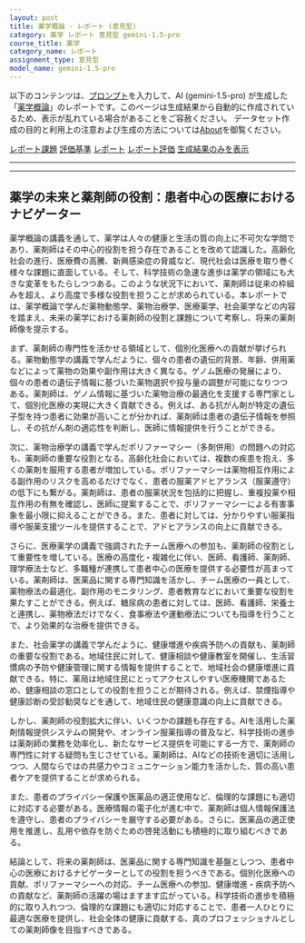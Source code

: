 ```yaml
---
layout: post
title: 薬学概論 - レポート (意見型)
category: 薬学 レポート 意見型 gemini-1.5-pro
course_title: 薬学
category_name: レポート
assignment_type: 意見型
model_name: gemini-1.5-pro
---
```


以下のコンテンツは、[プロンプト](http://127.0.0.1:8000/generated/薬学/gemini-1.5-pro/prompt_レポート-意見型.md)を入力して、AI (gemini-1.5-pro) が生成した「[薬学概論](/contents/薬学/)」のレポートです。このページは生成結果から自動的に作成されているため、表示が乱れている場合があることをご容赦ください。
データセット作成の目的と利用上の注意および生成の方法については[About](/About)を御覧ください。

[レポート課題](../レポート課題-意見型)
[評価基準](../評価基準-意見型)
[レポート](../レポート-意見型)
[レポート評価](../レポート評価-意見型)
[生成結果のみを表示](http://127.0.0.1:8000/generated/薬学/gemini-1.5-pro/レポート-意見型.md)
  

***
***
  
## 薬学の未来と薬剤師の役割：患者中心の医療におけるナビゲーター

薬学概論の講義を通して、薬学は人々の健康と生活の質の向上に不可欠な学問であり、薬剤師はその中心的役割を担う存在であることを改めて認識した。高齢化社会の進行、医療費の高騰、新興感染症の脅威など、現代社会は医療を取り巻く様々な課題に直面している。そして、科学技術の急速な進歩は薬学の領域にも大きな変革をもたらしつつある。このような状況下において、薬剤師は従来の枠組みを超え、より高度で多様な役割を担うことが求められている。本レポートでは、薬学概論で学んだ薬物動態学、薬物治療学、医療薬学、社会薬学などの内容を踏まえ、未来の薬学における薬剤師の役割と課題について考察し、将来の薬剤師像を提示する。

まず、薬剤師の専門性を活かせる領域として、個別化医療への貢献が挙げられる。薬物動態学の講義で学んだように、個々の患者の遺伝的背景、年齢、併用薬などによって薬物の効果や副作用は大きく異なる。ゲノム医療の発展により、個々の患者の遺伝子情報に基づいた薬物選択や投与量の調整が可能になりつつある。薬剤師は、ゲノム情報に基づいた薬物治療の最適化を支援する専門家として、個別化医療の実現に大きく貢献できる。例えば、ある抗がん剤が特定の遺伝子型を持つ患者に効果が高いことが分かれば、薬剤師は患者の遺伝子情報を参照し、その抗がん剤の適応性を判断し、医師に情報提供を行うことができる。

次に、薬物治療学の講義で学んだポリファーマシー（多剤併用）の問題への対応も、薬剤師の重要な役割となる。高齢化社会においては、複数の疾患を抱え、多くの薬剤を服用する患者が増加している。ポリファーマシーは薬物相互作用による副作用のリスクを高めるだけでなく、患者の服薬アドヒアランス（服薬遵守）の低下にも繋がる。薬剤師は、患者の服薬状況を包括的に把握し、重複投薬や相互作用の有無を確認し、医師に提案することで、ポリファーマシーによる有害事象を最小限に抑えることができる。また、患者に対しては、分かりやすい服薬指導や服薬支援ツールを提供することで、アドヒアランスの向上に貢献できる。

さらに、医療薬学の講義で強調されたチーム医療への参加も、薬剤師の役割として重要性を増している。医療の高度化・複雑化に伴い、医師、看護師、薬剤師、理学療法士など、多職種が連携して患者中心の医療を提供する必要性が高まっている。薬剤師は、医薬品に関する専門知識を活かし、チーム医療の一員として、薬物療法の最適化、副作用のモニタリング、患者教育などにおいて重要な役割を果たすことができる。例えば、糖尿病の患者に対しては、医師、看護師、栄養士と連携し、薬物療法だけでなく、食事療法や運動療法についても指導を行うことで、より効果的な治療を提供できる。

また、社会薬学の講義で学んだように、健康増進や疾病予防への貢献も、薬剤師の重要な役割である。地域住民に対して、健康相談や健康教室を開催し、生活習慣病の予防や健康管理に関する情報を提供することで、地域社会の健康増進に貢献できる。特に、薬局は地域住民にとってアクセスしやすい医療機関であるため、健康相談の窓口としての役割を担うことが期待される。例えば、禁煙指導や健康診断の受診勧奨などを通して、地域住民の健康意識の向上に貢献できる。

しかし、薬剤師の役割拡大に伴い、いくつかの課題も存在する。AIを活用した薬剤情報提供システムの開発や、オンライン服薬指導の普及など、科学技術の進歩は薬剤師の業務を効率化し、新たなサービス提供を可能にする一方で、薬剤師の専門性に対する疑問も生じさせている。薬剤師は、AIなどの技術を適切に活用しつつ、人間ならではの共感力やコミュニケーション能力を活かした、質の高い患者ケアを提供することが求められる。

また、患者のプライバシー保護や医薬品の適正使用など、倫理的な課題にも適切に対応する必要がある。医療情報の電子化が進む中で、薬剤師は個人情報保護法を遵守し、患者のプライバシーを厳守する必要がある。さらに、医薬品の適正使用を推進し、乱用や依存を防ぐための啓発活動にも積極的に取り組むべきである。

結論として、将来の薬剤師は、医薬品に関する専門知識を基盤としつつ、患者中心の医療におけるナビゲーターとしての役割を担うべきである。個別化医療への貢献、ポリファーマシーへの対応、チーム医療への参加、健康増進・疾病予防への貢献など、薬剤師の活躍の場はますます広がっている。科学技術の進歩を積極的に取り入れつつ、倫理的な課題にも適切に対応することで、患者一人ひとりに最適な医療を提供し、社会全体の健康に貢献する、真のプロフェッショナルとしての薬剤師像を目指すべきである。
